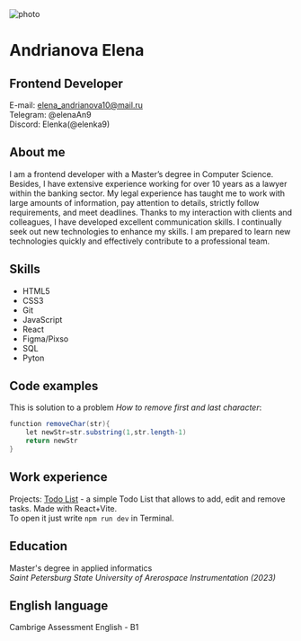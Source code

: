 <img src='https://www.pngwing.com/ru/free-png-vrsug' alt='photo' />

# Andrianova Elena 
## Frontend Developer

E-mail: elena_andrianova10@mail.ru <br> 
Telegram: @elenaAn9 <br>
Discord: Elenka(@elenka9) <br>

## About me
I am a frontend developer with a Master’s degree in Computer Science. Besides, I have extensive experience working for over 10 years as a lawyer within the banking sector.
My legal experience has taught me to work with large amounts of information, pay attention to details, strictly follow requirements, and meet deadlines. Thanks to my interaction with clients and colleagues, I have developed excellent communication skills. I continually seek out new technologies to enhance my skills. I am prepared to learn new technologies quickly and effectively contribute to a professional team.  

## Skills
* HTML5
* CSS3
* Git
* JavaScript
* React
* Figma/Pixso
* SQL
* Pyton

## Code examples
This is solution to a problem *How to remove first and last character*:
```java script
function removeChar(str){
    let newStr=str.substring(1,str.length-1)
    return newStr
}
```

## Work experience
Projects: [Todo List](https://github.com/elenka9/react4_TODOLIST) -
a simple Todo List that allows to add, edit and remove tasks. Made with React+Vite. <br>
To open it just write `npm run dev` in Terminal.

## Education
Master's degree in applied informatics <br>
*Saint Petersburg State University of Arerospace Instrumentation (2023)*

## English language
Cambrige Assessment English - B1

